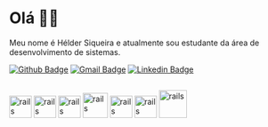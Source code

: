 # Olá 👋🏾

Meu nome é Hélder Siqueira e atualmente sou estudante da área de desenvolvimento de sistemas.

[![Github Badge](https://img.shields.io/badge/-HelderSiqueira-6633cc?style=flat-square&labelColor=6633cc&logo=Github&logoColor=white&link=https://github.com/HelderSiqueira/)](https://github.com/HelderSiqueira/) 
[![Gmail Badge](https://img.shields.io/badge/-helder.erik.he@gmail.com-6633cc?style=flat-square&logo=Gmail&logoColor=white&link=mailto:helder.erik.he@gmail.com)](mailto:helder.erik.he@gmail.com)
[![Linkedin Badge](https://img.shields.io/badge/-HélderSiqueira-6633cc?style=flat-square&logo=Linkedin&logoColor=white&link=https://www.linkedin.com/in/helderSiqueira/)](https://www.linkedin.com/in/helderSiqueira/) 

##
<img src="https://cdn4.iconfinder.com/data/icons/logos-and-brands/512/19_Android_logo_logos-256.png" alt="rails" width="40" height="40" style="max-width: 100%;">
</img>
<img src="https://cdn1.iconfinder.com/data/icons/logotypes/32/badge-css-3-256.png" alt="rails" width="40" height="40" style="max-width: 100%;">
</img>
<img src="https://cdn1.iconfinder.com/data/icons/logotypes/32/badge-html-5-256.png" alt="rails" width="40" height="40" style="max-width: 100%;">
</img>
<img src="https://cdn4.iconfinder.com/data/icons/logos-and-brands/512/181_Java_logo_logos-256.png" alt="rails" width="45" height="45" style="max-width: 100%;">
</img>
<img src="https://cdn.iconscout.com/icon/free/png-256/javascript-2038874-1720087.png" alt="rails" width="40" height="40" style="max-width: 100%;">
</img>
<img src="https://cdn4.iconfinder.com/data/icons/logos-3/568/php-logo-256.png" alt="rails" width="40" height="40" style="max-width: 100%;">
</img>
<img src="https://cdn.iconscout.com/icon/free/png-256/mysql-3628940-3030165.png" alt="rails" width="50" height="50" style="max-width: 100%;">
</img>
